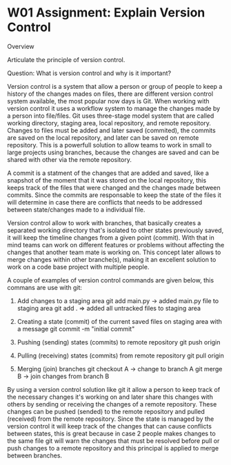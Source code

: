 # W01 Assignment: Explain Version Control

Overview

Articulate the principle of version control.

Question: What is version control and why is it important?

Version control is a system that allow a person or group of people to keep a history of the changes mades on files,
there are different version control system available, the most popular now days is Git. When working with version
control it uses a workflow system to manage the changes made by a person into file/files. Git uses three-stage model system
that are called working directory, staging area, local repository, and remote repository. Changes to files must be
added and later saved (commited), the commits are saved on the local repository, and later can be saved on remote
repository. This is a powerfull solution to allow teams to work in small to large projects using branches, because the changes
are saved and can be shared with other via the remote repository.

A commit is a statment of the changes that are added and saved, like a snapshot of the moment that it was stored on the local
repository, this keeps track of the files that were changed and the changes made between commits. Since the commits are
responsable to keep the state of the files it will determine in case there are conflicts that needs to be addressed between
state/changes made to a individual file.

Version control allow to work with branches, that basically creates a separated working directory that's isolated to other states
previously saved, it will keep the timeline changes from a given point (commit). With that in mind teams can work on different features
or problems without affecting the changes that another team mate is working on. This concept later allows to merge changes within other
branche(s), making it an excellent solution to work on a code base project with multiple people.

A couple of examples of version control commands are given below, this commans are use with git:

1. Add changes to a staging area
git add main.py -> added main.py file to staging area
git add . => added all untracked files to staging area

2. Creating a state (commit) of the current saved files on staging area with a message
git commit -m "initial commit"

3. Pushing (sending) states (commits) to remote repository
git push origin

4. Pulling (receiving) states (commits) from remote repository
git pull origin

5. Merging (join) branches
git checkout A -> change to branch A
git merge B -> join changes from branch B

By using a version control solution like git it allow a person to keep track of the necessary changes it's working on and later share this
changes with others by sending or receiving the changes of a remote repository. These changes can be pushed (sended) to the remote repository and
pulled (received) from the remote repository. Since the state is managed by the version control it will keep track of the changes that can cause
conflicts between states, this is great because in case 2 people makes changes to the same file git will warn the changes that must be resolved
before pull or push changes to a remote repository and this principal is applied to merge between branches.
